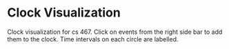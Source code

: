 Clock Visualization
===================

Clock visualization for cs 467. Click on events from the right side bar to add them to the clock. Time intervals on each circle are labelled.
